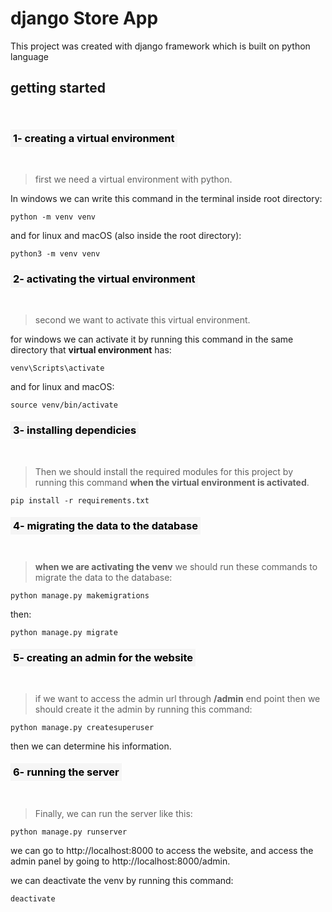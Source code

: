 # django Store App
This project was created with django framework which is built on python language

## __getting started__
<br/>

### <mark style="background-color: whitesmoke;font-weight: bold;padding: 4px">1- creating a virtual environment</mark>

<br />

> first we need a virtual environment with python.

In windows we can write this command in the terminal inside root directory: 

```
python -m venv venv
```

and for linux and macOS (also inside the root directory):
```
python3 -m venv venv
```

### <mark style="background-color: whitesmoke;font-weight: bold;padding: 4px">2- activating the virtual environment</mark>

<br />

>second we want to activate this virtual environment.

for windows we can activate it by running this command in the same directory that __virtual environment__ has:
```
venv\Scripts\activate
```

and for linux and macOS:

```
source venv/bin/activate
```

 ### <mark style="background-color: whitesmoke;font-weight: bold; padding: 4px">3- installing dependicies</mark> 

<br/>

> Then we should install the required modules for this project by running this command __when the virtual environment is activated__.

```
pip install -r requirements.txt
```

 ### <mark style="background-color: whitesmoke;font-weight: bold; padding: 4px">4- migrating the data to the database</mark> 

<br/>

>__when we are activating the venv__ we should run these commands to migrate the data to the database:

```
python manage.py makemigrations
```

then:

```
python manage.py migrate
```

 ### <mark style="background-color: whitesmoke;font-weight: bold; padding: 4px">5- creating an admin for the website</mark>
 <br/>

 >if we want to access the admin url through  __/admin__ end point then we should create it the admin by running this command:

 ```
python manage.py createsuperuser
```

then we can determine his information.

 ### <mark style="background-color: whitesmoke;font-weight: bold; padding: 4px">6- running the server</mark>
 <br/>

 > Finally, we can run the server like this:

 ```
 python manage.py runserver
 ```

 we can go to http://localhost:8000 to access the website, and access the admin panel by going to http://localhost:8000/admin.

 we can deactivate the venv by running this command:
 ```
 deactivate
 ```
